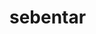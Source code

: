 
<H1 class="text-center">sebentar <H1/>
<!---
Athallah123GG/Athallah123GG is a ✨ special ✨ repository because its `README.md` (this file) appears on your GitHub profile.
You can click the Preview link to take a look at your changes.
--->
